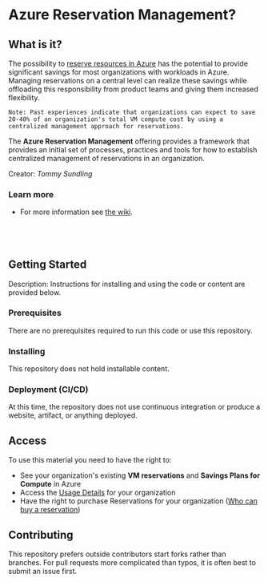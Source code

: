 
# Azure Reservation Management?

## What is it?

The possibility to [reserve resources in Azure](https://docs.microsoft.com/en-us/azure/cost-management-billing/reservations/save-compute-costs-reservations) has the potential to provide significant savings for most organizations with workloads in Azure. Managing reservations on a central level can realize these savings while offloading this responsibility from product teams and giving them increased flexibility.

`
Note: Past experiences indicate that organizations can expect to save 20-40% of an organization's total VM compute cost by using a centralized management approach for reservations.
`

The **Azure Reservation Management** offering provides a framework that provides an initial set of processes, practices and tools for how to establish centralized management of reservations in an organization.

Creator: *Tommy Sundling*
&nbsp;

### Learn more

- For more information see [the wiki](/docs/home.md).

&nbsp;
-----------------------------------------------------------------

## Getting Started

Description: Instructions for installing and using the code or content are provided below.

### Prerequisites

There are no prerequisites required to run this code or use this repository.

### Installing

This repository does not hold installable content.

### Deployment (CI/CD)

At this time, the repository does not use continuous integration or produce a website, artifact, or anything deployed.

## Access

To use this material you need to have the right to:

- See your organization's existing **VM reservations** and **Savings Plans for Compute** in Azure
- Access the [Usage Details](https://learn.microsoft.com/en-us/azure/cost-management-billing/understand/download-azure-daily-usage) for your organization
- Have the right to purchase Reservations for your organization ([Who can buy a reservation](https://learn.microsoft.com/en-us/azure/cost-management-billing/reservations/prepare-buy-reservation#who-can-buy-a-reservation))

## Contributing

This repository prefers outside contributors start forks rather than branches. For pull requests more complicated than typos, it is often best to submit an issue first.
